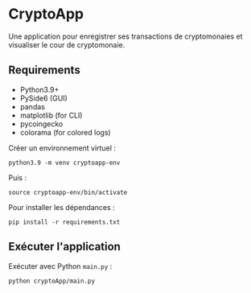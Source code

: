 # CryptoApp

Une application pour enregistrer ses transactions de cryptomonaies et visualiser le cour de cryptomonaie.


## Requirements

 * Python3.9+
 * PySide6 (GUI)
 * pandas
 * matplotlib (for CLI)
 * pycoingecko
 * colorama (for colored logs)

Créer un environnement virtuel :

```
python3.9 -m venv cryptoapp-env
```

Puis :

```
source cryptoapp-env/bin/activate
```

Pour installer les dépendances :

```
pip install -r requirements.txt
```

## Exécuter l'application

Exécuter avec Python `main.py` :

```
python cryptoApp/main.py
```
